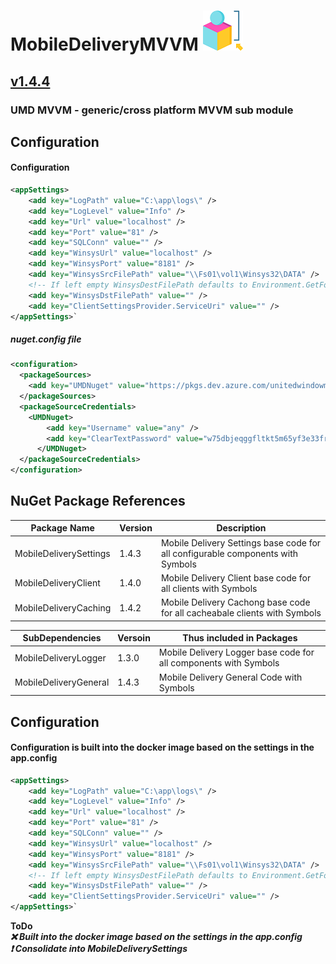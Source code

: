 # MobileDeliveryMVVM ![MobileDeliveryMVVM Nuget Versions (UMDNuget Artifacts)][logo]
## [v1.4.4](https://dev.azure.com/unitedwindowmfg/United%20Mobile%20Delivery/_packaging?_a=package&feed=UMDNuget&package=MobileDeliveryMVVM&protocolType=NuGet&version=1.4.1&view=versions)

[logo]: https://github.com/vergaraunited/Docs/blob/master/imgs/png/MVVM_icon.png (https://dev.azure.com/unitedwindowmfg/United%20Mobile%20Delivery/_packaging?_a=package&feed=UMDNuget&package=MobileDeliveryMVVM&protocolType=NuGet&version=1.4.1) 

### UMD MVVM - generic/cross platform MVVM sub module

## Configuration
#### Configuration
```xml
<appSettings>
    <add key="LogPath" value="C:\app\logs\" />
    <add key="LogLevel" value="Info" />
    <add key="Url" value="localhost" />
    <add key="Port" value="81" />
    <add key="SQLConn" value="" />
    <add key="WinsysUrl" value="localhost" />
    <add key="WinsysPort" value="8181" />
    <add key="WinsysSrcFilePath" value="\\Fs01\vol1\Winsys32\DATA" />
    <!-- If left empty WinsysDestFilePath defaults to Environment.GetFolderPath(Environment.SpecialFolder.Desktop)-->
    <add key="WinsysDstFilePath" value="" />
    <add key="ClientSettingsProvider.ServiceUri" value="" />
</appSettings>`
```

##### nuget.config file
```xml
<configuration>
  <packageSources>
    <add key="UMDNuget" value="https://pkgs.dev.azure.com/unitedwindowmfg/1e4fcdac-b7c9-4478-823a-109475434848/_packaging/UMDNuget/nuget/v3/index.json" />
  </packageSources>
  <packageSourceCredentials>
    <UMDNuget>
        <add key="Username" value="any" />
        <add key="ClearTextPassword" value="w75dbjeqggfltkt5m65yf3e33fryf2olu22of55jxj4b3nmfkpaa" />
      </UMDNuget>
  </packageSourceCredentials>
</configuration>
```

## NuGet Package References
Package Name            |  Version  |  Description
--------------------    |  -------  |  -----------
MobileDeliverySettings  |   1.4.3   |  Mobile Delivery Settings base code for all configurable components with Symbols
MobileDeliveryClient    |   1.4.0   |  Mobile Delivery Client base code for all clients with Symbols
MobileDeliveryCaching   |   1.4.2   |  Mobile Delivery Cachong base code for all cacheabale clients with Symbols


SubDependencies         |  Versoin  | Thus included in Packages
----------------------  |  -------- |  -------------------------
MobileDeliveryLogger    |   1.3.0   |  Mobile Delivery Logger base code for all components with Symbols
MobileDeliveryGeneral   |   1.4.3   |  Mobile Delivery General Code with Symbols

    
## Configuration
#### Configuration is built into the docker image based on the settings in the app.config

```xml
<appSettings>
    <add key="LogPath" value="C:\app\logs\" />
    <add key="LogLevel" value="Info" />
    <add key="Url" value="localhost" />
    <add key="Port" value="81" />
    <add key="SQLConn" value="" />
    <add key="WinsysUrl" value="localhost" />
    <add key="WinsysPort" value="8181" />
    <add key="WinsysSrcFilePath" value="\\Fs01\vol1\Winsys32\DATA" />
    <!-- If left empty WinsysDestFilePath defaults to Environment.GetFolderPath(Environment.SpecialFolder.Desktop)-->
    <add key="WinsysDstFilePath" value="" />
    <add key="ClientSettingsProvider.ServiceUri" value="" />
</appSettings>`
```

**ToDo**<br/>
**_:x: Built into the docker image based on the settings in the app.config_**<br/>
**_:heavy_exclamation_mark: Consolidate into MobileDeliverySettings_**<br/>
